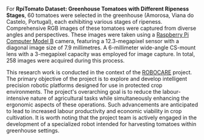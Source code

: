 For **RpiTomato Dataset: Greenhouse Tomatoes with Different Ripeness Stages**, 60 tomatoes were selected in the greenhouse (Amorosa, Viana do Castelo, Portugal), each exhibiting various stages of ripeness. Comprehensive RGB images of these tomatoes were captured from diverse angles and perspectives. These images were taken using a [Raspberry Pi Computer Model B](https://www.raspberrypi.com/products/raspberry-pi-4-model-b/) camera, featuring a 12.3-megapixel sensor with a diagonal image size of 7.9 millimetres. A 6-millimeter wide-angle CS-mount lens with a 3-megapixel capacity was employed for image capture. In total, 258 images were acquired during this process.
 
This research work is conducted in the context of the [ROBOCARE](https://www.inesctec.pt/en/projects/robocare##intro) project. The primary objective of the project is to explore and develop intelligent precision robotic platforms designed for use in protected crop environments. The project's overarching goal is to reduce the labour-intensive nature of agricultural tasks while simultaneously enhancing the ergonomic aspects of these operations. Such advancements are anticipated to lead to increased labour productivity and economic viability in crop cultivation. It is worth noting that the project team is actively engaged in the development of a specialized robot intended for harvesting tomatoes within greenhouse settings.
